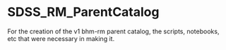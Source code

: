 # SDSS_RM_ParentCatalog
For the creation of the v1 bhm-rm parent catalog, the scripts, notebooks, etc that were necessary in making it. 
